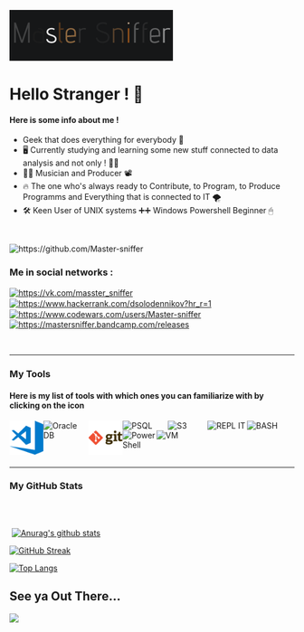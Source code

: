 ![](Vanilla-3.3s-289px.gif)

# Hello Stranger ! 🤙
#### Here is some info about me !
- Geek that does everything for everybody 👾
- 🖥 Currently studying and learning some new stuff connected to data analysis and not only ! 👨‍💻 
- 👨‍🎤 Musician and Producer 📽
- 🔥 The one who's always ready to Contribute, to Program, to Produce Programms and Everything that is connected to IT 🌪 
- 🛠 Keen User of UNIX systems ➕➕ Windows Powershell Beginner 🖱

<br />

<p align="left">
  <img src="https://komarev.com/ghpvc/?username=Master-sniffer" alt="https://github.com/Master-sniffer" />
</p>

### Me in social networks :

[<img align="center" alt="https://vk.com/masster_sniffer" width="90px" src="https://pngicon.ru/file/uploads/vk.png" />][website]&nbsp;
[<img align="center" alt="https://www.hackerrank.com/dsolodennikov?hr_r=1" width="90px" src="https://upload.wikimedia.org/wikipedia/commons/6/65/HackerRank_logo.png" />][hackrank]&nbsp;
[<img align="center" alt="https://www.codewars.com/users/Master-sniffer" width="90px" src="https://www.codewars.com/assets/logos/logo-square-red-big-dark-text-2e091298050b4a55869eb3c7d02e5cd21561b042f7692401fd9e3a2409078c39.png" />][kata]&nbsp;
[<img align="center" alt="https://mastersniffer.bandcamp.com/releases" width="90px" src="https://i.pinimg.com/originals/fd/f9/2a/fdf92ade7b132f2f3a5b55e68fdfbf54.png" />][BC]&nbsp;


<br />

---

### My Tools
#### Here is my list of tools with which ones you can familiarize with by clicking on the icon

[<img align="left" alt="Visual Studio Code" width="60px" src="https://raw.githubusercontent.com/github/explore/80688e429a7d4ef2fca1e82350fe8e3517d3494d/topics/visual-studio-code/visual-studio-code.png" />][VS CODE]
[<img align="left" alt="Oracle DB" width="80px" src="http://centercio.ru/wp-content/uploads/2018/11/Oracle-PNG-Clipart.png" />][Oracle]
[<img align="left" alt="GIT" width="60px" src="https://raw.githubusercontent.com/github/explore/80688e429a7d4ef2fca1e82350fe8e3517d3494d/topics/git/git.png" />][GIT]
[<img align="left" alt="PSQL" width="80px" src="https://img.reg.ru/faq/20-08-2020-postgresql.png" />][PSQL]
[<img align="left" alt="S3" width="70px" src="https://miro.medium.com/max/333/1*1A1CQ8a-vKphpDu97_U6Kw.png" />][S3]
[<img align="left" alt="REPL IT" width="70px" src="https://upload.wikimedia.org/wikipedia/commons/b/b2/Repl.it_logo.svg" />][Repl]
[<img align="left" alt="BASH" width="80px" src="https://d33wubrfki0l68.cloudfront.net/306f655dcc33cc3d958cab80d78d3f2da427974c/a2bd8/img/logo/svg/full_colored_dark.svg" />][BASH]
[<img align="left" alt="PowerShell" width="60px" src="https://hsto.org/getpro/habr/post_images/9e6/17e/c95/9e617ec959b5c01c569bd9d6a8b1cf8a.png" />][PWSH]
[<img align="left" alt="VM" width="70px" src="https://upload.wikimedia.org/wikipedia/commons/thumb/d/d5/Virtualbox_logo.png/80px-Virtualbox_logo.png" />][VM]



<br />
<br />
<br />
<br />

---

### My GitHub Stats
<br />
<br />

&nbsp;[![Anurag's github stats](https://github-readme-stats.vercel.app/api?username=Master-sniffer&show_icons=true&theme=onedark&count_private=true )](https://github.com/Master-sniffer/github-readme-stats)
<br />

[![GitHub Streak](https://github-readme-streak-stats.herokuapp.com/?user=Master-sniffer&theme=synthwave&hide_border=true)](https://github.com/Master-sniffer/github-readme-streak-stats) 
<br />

[![Top Langs](https://github-readme-stats.vercel.app/api/top-langs/?username=Master-sniffer&hide=html&langs_count=20&layout=compact)](https://github.com/anuraghazra/github-readme-stats)


[website]: https://vk.com/masster_sniffer
[hackrank]: https://www.hackerrank.com/dsolodennikov
[kata]: https://www.codewars.com/users/Master-sniffer
[BC]: https://mastersniffer.bandcamp.com/releases
[VS CODE]: https://code.visualstudio.com
[Oracle]: https://www.oracle.com/index.html
[GIT]: https://git-scm.com
[PSQL]: https://www.postgresql.org
[S3]: https://aws.amazon.com/free/?nc1=h_ls&all-free-tier.sort-by=item.additionalFields.SortRank&all-free-tier.sort-order=asc
[Repl]: https://repl.it
[BASH]: https://en.wikipedia.org/wiki/Bash_(Unix_shell)
[PWSH]: https://en.wikipedia.org/wiki/PowerShell
[VM]: https://www.virtualbox.org



## See ya Out There... 
![](https://media1.giphy.com/media/3o7buhUyOZDo2T2oco/giphy.gif?cid=ecf05e47l65fnnte14hmbj5ql92yqiwwcoiytl350gdga7uk&rid=giphy.gif)
